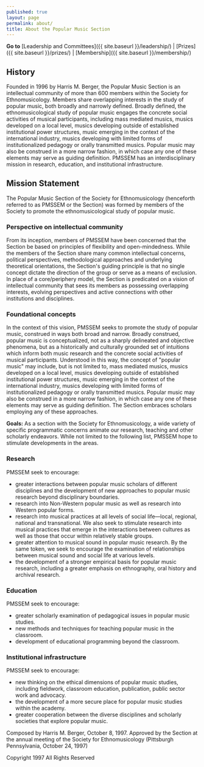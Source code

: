 ```yaml
---
published: true
layout: page
permalink: about/
title: About the Popular Music Section
---
```

**Go to** [Leadership and Committees]({{ site.baseurl }}/leadership/) \| [Prizes]({{ site.baseurl }}/prizes/) \| [Membership]({{ site.baseurl }}/membership/)

## History

Founded in 1996 by Harris M. Berger, the Popular Music Section is an intellectual community of more than 600 members within the Society for Ethnomusicology. Members share overlapping interests in the study of popular music, both broadly and narrowly defined. Broadly defined, the ethnomusicological study of popular music engages the concrete social activities of musical participants, including mass mediated musics, musics developed on a local level, musics developing outside of established institutional power structures, music emerging in the context of the international industry, musics developing with limited forms of institutionalized pedagogy or orally transmitted musics. Popular music may also be construed in a more narrow fashion, in which case any one of these elements may serve as guiding definition. PMSSEM has an interdisciplinary mission in research, education, and institutional infrastructure.

## Mission Statement

The Popular Music Section of the Society for Ethnomusicology (henceforth referred to as PMSSEM or the Section) was formed by members of the Society to promote the ethnomusicological study of popular music.

### Perspective on intellectual community

From its inception, members of PMSSEM have been concerned that the Section be based on principles of flexibility and open-mindedness. While the members of the Section share many common intellectual concerns, political perspectives, methodological approaches and underlying theoretical orientations, the Section's guiding principle is that no single concept dictate the direction of the group or serve as a means of exclusion. In place of a core/periphery model, the Section is predicated on a vision of intellectual community that sees its members as possessing overlapping interests, evolving perspectives and active connections with other institutions and disciplines.

### Foundational concepts

In the context of this vision, PMSSEM seeks to promote the study of popular music, construed in ways both broad and narrow. Broadly construed, popular music is conceptualized, not as a sharply delineated and objective phenomena, but as a historically and culturally grounded set of intuitions which inform both music research and the concrete social activities of musical participants. Understood in this way, the concept of "popular music" may include, but is not limited to, mass mediated musics, musics developed on a local level, musics developing outside of established institutional power structures, music emerging in the context of the international industry, musics developing with limited forms of institutionalized pedagogy or orally transmitted musics. Popular music may also be construed in a more narrow fashion, in which case any one of these elements may serve as guiding definition. The Section embraces scholars employing any of these approaches.

**Goals:** As a section with the Society for Ethnomusicology, a wide variety of specific programmatic concerns animate our research, teaching and other scholarly endeavors. While not limited to the following list, PMSSEM hope to stimulate developments in the areas.

### Research

PMSSEM seek to encourage:

* greater interactions between popular music scholars of different disciplines and the development of new approaches to popular music research beyond disciplinary boundaries.
* research into Non-Western popular music as well as research into Western popular forms.
* research into musical practices at all levels of social life—local, regional, national and transnational. We also seek to stimulate research into musical practices that emerge in the interactions between cultures as well as those that occur within relatively stable groups.
* greater attention to musical sound in popular music research. By the same token, we seek to encourage the examination of relationships between musical sound and social life at various levels.
* the development of a stronger empirical basis for popular music research, including a greater emphasis on ethnography, oral history and archival research.

### Education

PMSSEM seek to encourage:

* greater scholarly examination of pedagogical issues in popular music studies.
* new methods and techniques for teaching popular music in the classroom.
* development of educational programming beyond the classroom.

### Institutional infrastructure

PMSSEM seek to encourage:

* new thinking on the ethical dimensions of popular music studies, including fieldwork, classroom education, publication, public sector work and advocacy.
* the development of a more secure place for popular music studies within the academy.
* greater cooperation between the diverse disciplines and scholarly societies that explore popular music.

Composed by Harris M. Berger, October 8, 1997. Approved by the Section at the annual meeting of the Society for Ethnomusicology (Pittsburgh Pennsylvania, October 24, 1997)

Copyright 1997 All Rights Reserved
